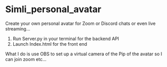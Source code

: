 # Simli_personal_avatar
Create your own personal avatar for Zoom or Discord chats or even live streaming...

1.  Run Server.py in your terminal for the backend API
3.  Launch Index.html for the front end

What I do is use OBS to set up a virtual camera of the Pip of the avatar so I can join zoom etc...
